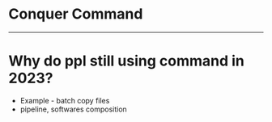 # Conquer Command

---

# Why do ppl still using command in 2023?

* Example - batch copy files
* pipeline, softwares composition
